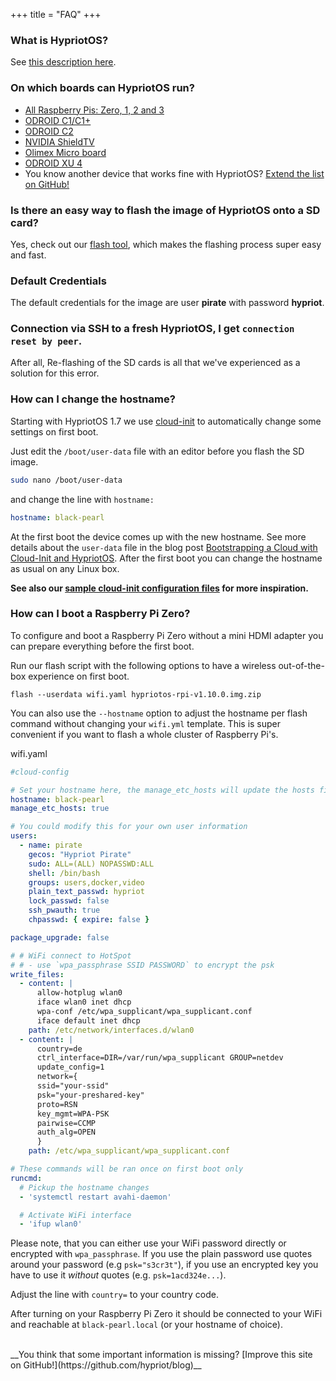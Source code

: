 +++
title = "FAQ"
+++

### What is HypriotOS?

See [this description here](/about#hypriotos:6083a88ee3411b0d17ce02d738f69d47).

### On which boards can HypriotOS run?

* [All Raspberry Pis: Zero, 1, 2 and 3](https://github.com/hypriot/image-builder-rpi)
* [ODROID C1/C1+](https://github.com/hypriot/image-builder-odroid-c1)
* [ODROID C2](https://github.com/hypriot/image-builder-odroid-c2)
* [NVIDIA ShieldTV](https://github.com/hypriot/image-builder-nvidia-shieldtv)
* [Olimex Micro board](/downloads/)
* [ODROID XU 4](https://github.com/hypriot/image-builder-odroid-xu4/releases)</br>
* You know another device that works fine with HypriotOS? [Extend the list on GitHub!](https://github.com/hypriot/blog)

### Is there an easy way to flash the image of HypriotOS onto a SD card?

Yes, check out our [flash tool](https://github.com/hypriot/flash), which makes the flashing process super easy and fast.

### Default Credentials

The default credentials for the image are user **pirate** with password **hypriot**.

### Connection via SSH to a fresh HypriotOS, I get `connection reset by peer`.

After all, Re-flashing of the SD cards is all that we've experienced as a solution for this error.

### How can I change the hostname?

Starting with HypriotOS 1.7 we use [cloud-init](http://cloudinit.readthedocs.io/en/0.7.9/index.html) to automatically change some settings on first boot.

Just edit the `/boot/user-data` file with an editor before you flash the SD image.

```bash
sudo nano /boot/user-data
```

and change the line with `hostname:`

```yaml
hostname: black-pearl
```

At the first boot the device comes up with the new hostname. See more details about the `user-data` file in the blog post [Bootstrapping a Cloud with Cloud-Init and HypriotOS](https://blog.hypriot.com/post/cloud-init-cloud-on-hypriot-x64/).
After the first boot you can change the hostname as usual on any Linux box.

**See also our [sample cloud-init configuration files](https://github.com/hypriot/flash/tree/master/sample) for more inspiration.**

<a name="wifi"></a>

### How can I boot a Raspberry Pi Zero?

To configure and boot a Raspberry Pi Zero without a mini HDMI adapter you can prepare everything before the first boot.

Run our flash script with the following options to have a wireless out-of-the-box experience on first boot.

```
flash --userdata wifi.yaml hypriotos-rpi-v1.10.0.img.zip
```

You can also use the `--hostname` option to adjust the hostname per flash command without changing your `wifi.yml` template. This is super convenient if you want to flash a whole cluster of Raspberry Pi's.

wifi.yaml

```yaml
#cloud-config

# Set your hostname here, the manage_etc_hosts will update the hosts file entries as well
hostname: black-pearl
manage_etc_hosts: true

# You could modify this for your own user information
users:
  - name: pirate
    gecos: "Hypriot Pirate"
    sudo: ALL=(ALL) NOPASSWD:ALL
    shell: /bin/bash
    groups: users,docker,video
    plain_text_passwd: hypriot
    lock_passwd: false
    ssh_pwauth: true
    chpasswd: { expire: false }

package_upgrade: false

# # WiFi connect to HotSpot
# # - use `wpa_passphrase SSID PASSWORD` to encrypt the psk
write_files:
  - content: |
      allow-hotplug wlan0
      iface wlan0 inet dhcp
      wpa-conf /etc/wpa_supplicant/wpa_supplicant.conf
      iface default inet dhcp
    path: /etc/network/interfaces.d/wlan0
  - content: |
      country=de
      ctrl_interface=DIR=/var/run/wpa_supplicant GROUP=netdev
      update_config=1
      network={
      ssid="your-ssid"
      psk="your-preshared-key"
      proto=RSN
      key_mgmt=WPA-PSK
      pairwise=CCMP
      auth_alg=OPEN
      }
    path: /etc/wpa_supplicant/wpa_supplicant.conf

# These commands will be ran once on first boot only
runcmd:
  # Pickup the hostname changes
  - 'systemctl restart avahi-daemon'

  # Activate WiFi interface
  - 'ifup wlan0'
```

Please note, that you can either use your WiFi password directly or encrypted with `wpa_passphrase`. If you use the plain password use quotes around your password (e.g `psk="s3cr3t"`), if you use an encrypted key you have to use it _without_ quotes (e.g. `psk=1acd324e...`).

Adjust the line with `country=` to your country code.

After turning on your Raspberry Pi Zero it should be connected to your WiFi and reachable at `black-pearl.local` (or your hostname of choice).

</br>
__You think that some important information is missing? [Improve this site on GitHub!](https://github.com/hypriot/blog)__
